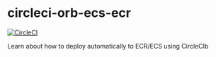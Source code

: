 # circleci-orb-ecs-ecr

[![CircleCI](https://circleci.com/gh/JaehunYoon/circleci-orb-ecs-ecr.svg?style=svg)](https://circleci.com/gh/JaehunYoon/circleci-orb-ecs-ecr)

Learn about how to deploy automatically to ECR/ECS using CircleCIb
